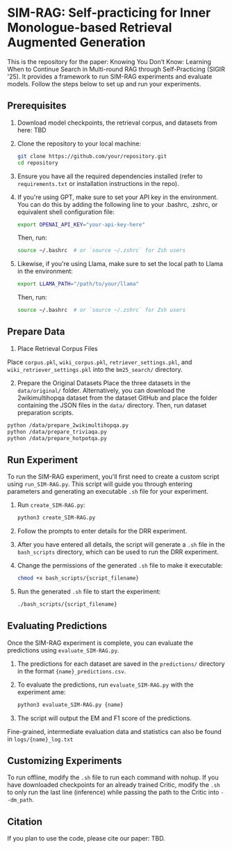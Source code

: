 # SIM-RAG: Self-practicing for Inner Monologue-based Retrieval Augmented Generation

This is the repository for the paper: Knowing You Don’t Know: Learning When to Continue Search in
Multi-round RAG through Self-Practicing (SIGIR '25). It provides a framework to run SIM-RAG experiments and evaluate models. Follow the steps below to set up and run your experiments.

## Prerequisites

1. Download model checkpoints, the retrieval corpus, and datasets from here: TBD

2. Clone the repository to your local machine:
   ```bash
   git clone https://github.com/your/repository.git
   cd repository
   ```

3. Ensure you have all the required dependencies installed (refer to `requirements.txt` or installation instructions in the repo).

4. If you're using GPT, make sure to set your API key in the environment. You can do this by adding the following line to your .bashrc, .zshrc, or equivalent shell configuration file:

    ```bash
    export OPENAI_API_KEY="your-api-key-here"
    ```

    Then, run:
     ```bash
    source ~/.bashrc  # or `source ~/.zshrc` for Zsh users
    ```

5. Likewise, if you're using Llama, make sure to set the local path to Llama in the environment:
    
    ```bash
    export LLAMA_PATH="/path/to/your/llama"
    ```

    Then, run:
     ```bash
    source ~/.bashrc  # or `source ~/.zshrc` for Zsh users
    ```

## Prepare Data
1. Place Retrieval Corpus Files

Place `corpus.pkl`, `wiki_corpus.pkl`, `retriever_settings.pkl`, and `wiki_retriever_settings.pkl` into the `bm25_search/` directory.

2. Prepare the Original Datasets
Place the three datasets in the `data/original/` folder. Alternatively, you can download the 2wikimultihopqa dataset from the dataset GitHub and place the folder containing the JSON files in the `data/` directory. Then, run dataset preparation scripts.
```bash
python /data/prepare_2wikimultihopqa.py
python /data/prepare_triviaqa.py
python /data/prepare_hotpotqa.py
```

## Run Experiment

To run the SIM-RAG experiment, you'll first need to create a custom script using `run_SIM-RAG.py`. This script will guide you through entering parameters and generating an executable `.sh` file for your experiment.

1. Run `create_SIM-RAG.py`:
   ```bash
   python3 create_SIM-RAG.py
   ```

2. Follow the prompts to enter details for the DRR experiment.

3. After you have entered all details, the script will generate a `.sh` file in the `bash_scripts` directory, which can be used to run the DRR experiment.

4. Change the permissions of the generated `.sh` file to make it executable:
   ```bash
   chmod +x bash_scripts/{script_filename}
   ```

5. Run the generated `.sh` file to start the experiment:
   ```bash
   ./bash_scripts/{script_filename}
   ```

## Evaluating Predictions

Once the SIM-RAG experiment is complete, you can evaluate the predictions using `evaluate_SIM-RAG.py`.

1. The predictions for each dataset are saved in the `predictions/` directory in the format `{name}_predictions.csv`.

2. To evaluate the predictions, run `evaluate_SIM-RAG.py` with the experiment ame:
   ```bash
   python3 evaluate_SIM-RAG.py {name}
   ```

3. The script will output the EM and F1 score of the predictions.

Fine-grained, intermediate evaluation data and statistics can also be found in `logs/{name}_log.txt`

## Customizing Experiments

To run offline, modify the `.sh` file to run each command with nohup. If you have downloaded checkpoints for an already trained Critic, modify the `.sh` to only run the last line (inference) while passing the path to the Critic into `--dm_path`.

## Citation 
If you plan to use the code, please cite our paper: TBD.